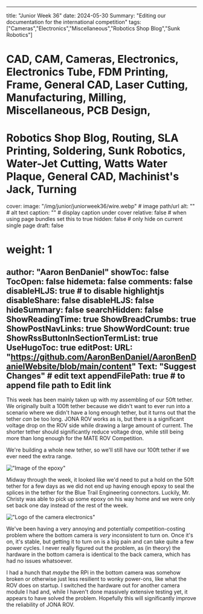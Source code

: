 
---
title: "Junior Week 36"
date: 2024-05-30
Summary: "Editing our documentation for the international competition"
tags: ["Cameras","Electronics","Miscellaneous","Robotics Shop Blog","Sunk Robotics"]
# CAD, CAM, Cameras, Electronics, Electronics Tube, FDM Printing, Frame, General CAD, Laser Cutting, Manufacturing, Milling, Miscellaneous, PCB Design,
# Robotics Shop Blog, Routing, SLA Printing, Soldering, Sunk Robotics, Water-Jet Cutting, Watts Water Plaque, General CAD, Machinist's Jack, Turning
cover:
    image: "/img/junior/juniorweek36/wire.webp" # image path/url
    alt: "" # alt text
    caption: "" # display caption under cover
    relative: false # when using page bundles set this to true
    hidden: false # only hide on current single page
draft: false

# weight: 1
author: "Aaron BenDaniel"
showToc: false
TocOpen: false
hidemeta: false
comments: false
disableHLJS: true # to disable highlightjs
disableShare: false
disableHLJS: false
hideSummary: false
searchHidden: false
ShowReadingTime: true
ShowBreadCrumbs: true
ShowPostNavLinks: true
ShowWordCount: true
ShowRssButtonInSectionTermList: true
UseHugoToc: true
editPost:
    URL: "https://github.com/AaronBenDaniel/AaronBenDanielWebsite/blob/main/content"
    Text: "Suggest Changes" # edit text
    appendFilePath: true # to append file path to Edit link
---

This week has been mainly taken up with my assembling of our 50ft tether. We originally built a 100ft tether because we didn't want to ever run into a scenario where we didn't have a long enough tether, but it turns out that the tether *can* be too long. JONA ROV works as is, but there is a significant voltage drop on the ROV side while drawing a large amount of current. The shorter tether should significantly reduce voltage drop, while still being more than long enough for the MATE ROV Competition.

We're building a whole new tether, so we'll still have our 100ft tether if we ever need the extra range.

!["Image of the epoxy"](/img/junior/juniorweek36/epoxy.webp)

Midway through the week, it looked like we'd need to put a hold on the 50ft tether for a few days as we did not end up having enough epoxy to seal the splices in the tether for the Blue Trail Engineering connectors. Luckily, Mr. Christy was able to pick up some epoxy on his way home and we were only set back one day instead of the rest of the week.

!["Logo of the camera electronics"](/img/junior/juniorweek36/camera.webp)

We've been having a very annoying and potentially competition-costing problem where the bottom camera is *very* inconsistent to turn on. Once it's on, it's stable, but getting it to turn on is a big pain and can take quite a few power cycles. I never really figured out the problem, as (in theory) the hardware in the bottom camera is identical to the back camera, which has had no issues whatsoever.

I had a hunch that *maybe* the RPi in the bottom camera was somehow broken or otherwise just less resilient to wonky power-ons, like what the ROV does on startup. I switched the hardware out for another camera module I had and, while I haven't done massively extensive testing yet, it appears to have solved the problem. Hopefully this will significantly improve the reliability of JONA ROV.
